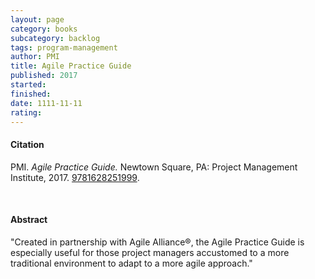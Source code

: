 ```yaml
---
layout: page
category: books
subcategory: backlog
tags: program-management
author: PMI
title: Agile Practice Guide
published: 2017
started:
finished:
date: 1111-11-11
rating:
---
```


#### Citation

PMI. *Agile Practice Guide.* Newtown Square, PA: Project Management Institute, 2017. [9781628251999](https://www.pmi.org/standards/agile).

<br>

#### Abstract

"Created in partnership with Agile Alliance®, the Agile Practice Guide is especially useful for those project managers accustomed to a more traditional environment to adapt to a more agile approach."
